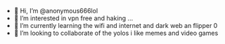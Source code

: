 - 👋 Hi, I’m @anonymous666lol
- 👀 I’m interested in vpn free  and haking ...
- 🌱 I’m currently learning the wifi and internet and dark web an flipper 0
- 💞️ I’m looking to collaborate of the yolos
i like memes and video games

<!---
anonymous666lol/anonymous666lol is a ✨ special ✨ repository because its `README.md` (this file) appears on your GitHub profile.
You can click the Preview link to take a look at your changes.
--->
